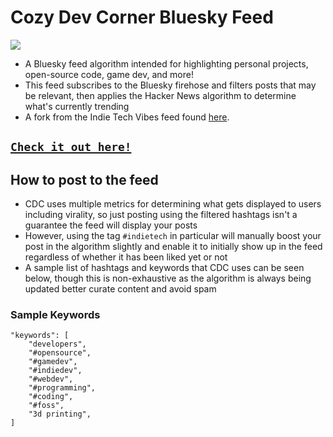 # Cozy Dev Corner Bluesky Feed

![](https://bsky.social/about/images/brand-announcement-card.png)

- A Bluesky feed algorithm intended for highlighting personal projects, open-source code, game dev, and more!
- This feed subscribes to the Bluesky firehose and filters posts that may be relevant, then applies the Hacker News algorithm to determine what's currently trending
- A fork from the Indie Tech Vibes feed found [here](https://github.com/IdreesInc/Indie-Tech-Bluesky-Feed/tree/main).

## [`Check it out here!`](https://bsky.app/profile/zbeastly1.bsky.social/feed/cozy-dev-corner)

## How to post to the feed

- CDC uses multiple metrics for determining what gets displayed to users including virality, so just posting using the filtered hashtags isn't a guarantee the feed will display your posts
- However, using the tag `#indietech` in particular will manually boost your post in the algorithm slightly and enable it to initially show up in the feed regardless of whether it has been liked yet or not
- A sample list of hashtags and keywords that CDC uses can be seen below, though this is non-exhaustive as the algorithm is always being updated better curate content and avoid spam

### Sample Keywords

```
"keywords": [
	"developers",
	"#opensource",
	"#gamedev",
	"#indiedev",
	"#webdev",
	"#programming",
	"#coding",
	"#foss",
	"3d printing",
]
```
